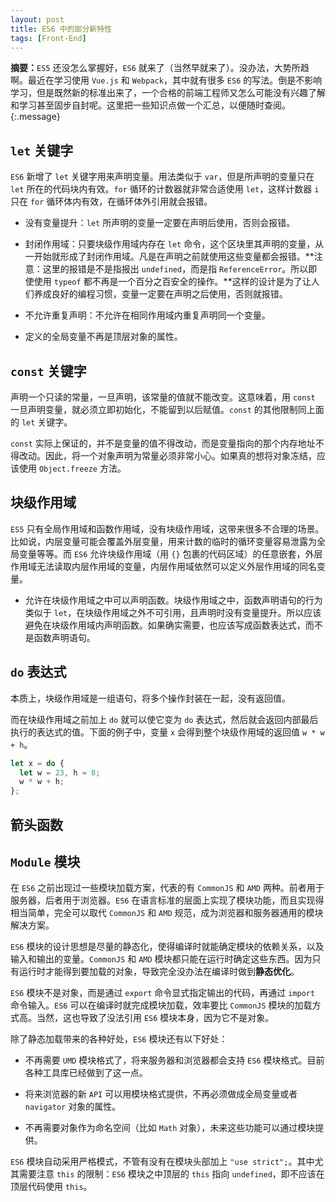 ```yaml
---
layout: post
title: ES6 中的部分新特性
tags: [Front-End]
---
```


**摘要：**`ES5` 还没怎么掌握好，`ES6` 就来了（当然早就来了）。没办法，大势所趋啊。最近在学习使用 `Vue.js` 和 `Webpack`，其中就有很多 `ES6` 的写法。倒是不影响学习，但是既然新的标准出来了，一个合格的前端工程师又怎么可能没有兴趣了解和学习甚至固步自封呢。这里把一些知识点做一个汇总，以便随时查阅。
{:.message}

## `let` 关键字

`ES6` 新增了 `let` 关键字用来声明变量。用法类似于 `var`，但是所声明的变量只在 `let` 所在的代码块内有效。`for` 循环的计数器就非常合适使用 `let`，这样计数器 `i` 只在 `for` 循环体内有效，在循环体外引用就会报错。

* 没有变量提升：`let` 所声明的变量一定要在声明后使用，否则会报错。

* 封闭作用域：只要块级作用域内存在 `let` 命令，这个区块里其声明的变量，从一开始就形成了封闭作用域。凡是在声明之前就使用这些变量都会报错。**注意：这里的报错是不是指报出 `undefined`，而是指 `ReferenceError`。所以即使使用 `typeof` 都不再是一个百分之百安全的操作。**这样的设计是为了让人们养成良好的编程习惯，变量一定要在声明之后使用，否则就报错。

* 不允许重复声明：不允许在相同作用域内重复声明同一个变量。

* 定义的全局变量不再是顶层对象的属性。

## `const` 关键字

声明一个只读的常量，一旦声明，该常量的值就不能改变。这意味着，用 `const` 一旦声明变量，就必须立即初始化，不能留到以后赋值。`const` 的其他限制同上面的 `let` 关键字。

`const` 实际上保证的，并不是变量的值不得改动，而是变量指向的那个内存地址不得改动。因此，将一个对象声明为常量必须非常小心。如果真的想将对象冻结，应该使用 `Object.freeze` 方法。

## 块级作用域

`ES5` 只有全局作用域和函数作用域，没有块级作用域，这带来很多不合理的场景。比如说，内层变量可能会覆盖外层变量，用来计数的临时的循环变量容易泄露为全局变量等等。而 `ES6` 允许块级作用域（用 `{}` 包裹的代码区域）的任意嵌套，外层作用域无法读取内层作用域的变量，内层作用域依然可以定义外层作用域的同名变量。

* 允许在块级作用域之中可以声明函数。块级作用域之中，函数声明语句的行为类似于 `let`，在块级作用域之外不可引用，且声明时没有变量提升。所以应该避免在块级作用域内声明函数。如果确实需要，也应该写成函数表达式，而不是函数声明语句。


## `do` 表达式

本质上，块级作用域是一组语句，将多个操作封装在一起，没有返回值。

而在块级作用域之前加上 `do` 就可以使它变为 `do` 表达式，然后就会返回内部最后执行的表达式的值。下面的例子中，变量 `x` 会得到整个块级作用域的返回值 `w * w + h`。

```js
let x = do {
  let w = 23, h = 8;
  w * w + h;
};
```

## 箭头函数



## `Module` 模块

在 `ES6` 之前出现过一些模块加载方案，代表的有 `CommonJS` 和 `AMD` 两种。前者用于服务器，后者用于浏览器。`ES6` 在语言标准的层面上实现了模块功能，而且实现得相当简单，完全可以取代 `CommonJS` 和 `AMD` 规范，成为浏览器和服务器通用的模块解决方案。

`ES6` 模块的设计思想是尽量的静态化，使得编译时就能确定模块的依赖关系，以及输入和输出的变量。`CommonJS` 和 `AMD` 模块都只能在运行时确定这些东西。因为只有运行时才能得到要加载的对象，导致完全没办法在编译时做到**静态优化**。

`ES6` 模块不是对象，而是通过 `export` 命令显式指定输出的代码，再通过 `import` 命令输入。`ES6` 可以在编译时就完成模块加载，效率要比 `CommonJS` 模块的加载方式高。当然，这也导致了没法引用 `ES6` 模块本身，因为它不是对象。

除了静态加载带来的各种好处，`ES6` 模块还有以下好处：

* 不再需要 `UMD` 模块格式了，将来服务器和浏览器都会支持 `ES6` 模块格式。目前各种工具库已经做到了这一点。

* 将来浏览器的新 `API` 可以用模块格式提供，不再必须做成全局变量或者 `navigator` 对象的属性。

* 不再需要对象作为命名空间（比如 `Math` 对象），未来这些功能可以通过模块提供。

`ES6` 模块自动采用严格模式，不管有没有在模块头部加上 `"use strict";`。其中尤其需要注意 `this` 的限制：`ES6` 模块之中顶层的 `this` 指向 `undefined`，即不应该在顶层代码使用 `this`。